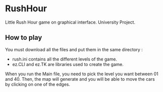 # RushHour
Little Rush Hour game on graphical interface. University Project.

## How to play

You must download all the files and put them in the same directory :  
- rush.ini contains all the different levels of the game.  
- ez.CLI and ez.TK are libraries used to create the game.  

When you run the Main file, you need to pick the level you want between 01 and 40.  Then, the map will generate and you will be able to move the cars by clicking on one of the edges.
